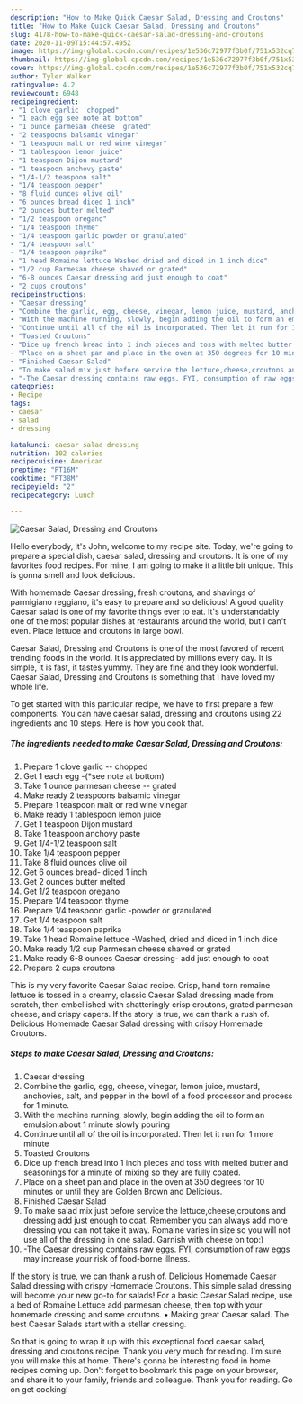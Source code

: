 ```yaml
---
description: "How to Make Quick Caesar Salad, Dressing and Croutons"
title: "How to Make Quick Caesar Salad, Dressing and Croutons"
slug: 4178-how-to-make-quick-caesar-salad-dressing-and-croutons
date: 2020-11-09T15:44:57.495Z
image: https://img-global.cpcdn.com/recipes/1e536c72977f3b0f/751x532cq70/caesar-salad-dressing-and-croutons-recipe-main-photo.jpg
thumbnail: https://img-global.cpcdn.com/recipes/1e536c72977f3b0f/751x532cq70/caesar-salad-dressing-and-croutons-recipe-main-photo.jpg
cover: https://img-global.cpcdn.com/recipes/1e536c72977f3b0f/751x532cq70/caesar-salad-dressing-and-croutons-recipe-main-photo.jpg
author: Tyler Walker
ratingvalue: 4.2
reviewcount: 6948
recipeingredient:
- "1 clove garlic  chopped"
- "1 each egg see note at bottom"
- "1 ounce parmesan cheese  grated"
- "2 teaspoons balsamic vinegar"
- "1 teaspoon malt or red wine vinegar"
- "1 tablespoon lemon juice"
- "1 teaspoon Dijon mustard"
- "1 teaspoon anchovy paste"
- "1/4-1/2 teaspoon salt"
- "1/4 teaspoon pepper"
- "8 fluid ounces olive oil"
- "6 ounces bread diced 1 inch"
- "2 ounces butter melted"
- "1/2 teaspoon oregano"
- "1/4 teaspoon thyme"
- "1/4 teaspoon garlic powder or granulated"
- "1/4 teaspoon salt"
- "1/4 teaspoon paprika"
- "1 head Romaine lettuce Washed dried and diced in 1 inch dice"
- "1/2 cup Parmesan cheese shaved or grated"
- "6-8 ounces Caesar dressing add just enough to coat"
- "2 cups croutons"
recipeinstructions:
- "Caesar dressing"
- "Combine the garlic, egg, cheese, vinegar, lemon juice, mustard, anchovies, salt, and pepper in the bowl of a food processor and process for 1 minute."
- "With the machine running, slowly, begin adding the oil to form an emulsion.about 1 minute slowly pouring"
- "Continue until all of the oil is incorporated. Then let it run for 1 more minute"
- "Toasted Croutons"
- "Dice up french bread into 1 inch pieces and toss with melted butter and seasonings for a minute of mixing so they are fully coated."
- "Place on a sheet pan and place in the oven at 350 degrees for 10 minutes or until they are Golden Brown and Delicious."
- "Finished Caesar Salad"
- "To make salad mix just before service the lettuce,cheese,croutons and dressing add just enough to coat. Remember you can always add more dressing you can not take it away. Romaine varies in size so you will not use all of the dressing in one salad. Garnish with cheese on top:)"
- "-The Caesar dressing contains raw eggs. FYI, consumption of raw eggs may increase your risk of food-borne illness."
categories:
- Recipe
tags:
- caesar
- salad
- dressing

katakunci: caesar salad dressing 
nutrition: 102 calories
recipecuisine: American
preptime: "PT16M"
cooktime: "PT38M"
recipeyield: "2"
recipecategory: Lunch

---
```



![Caesar Salad, Dressing and Croutons](https://img-global.cpcdn.com/recipes/1e536c72977f3b0f/751x532cq70/caesar-salad-dressing-and-croutons-recipe-main-photo.jpg)

Hello everybody, it's John, welcome to my recipe site. Today, we're going to prepare a special dish, caesar salad, dressing and croutons. It is one of my favorites food recipes. For mine, I am going to make it a little bit unique. This is gonna smell and look delicious.

With homemade Caesar dressing, fresh croutons, and shavings of parmigiano reggiano, it&#39;s easy to prepare and so delicious! A good quality Caesar salad is one of my favorite things ever to eat. It&#39;s understandably one of the most popular dishes at restaurants around the world, but I can&#39;t even. Place lettuce and croutons in large bowl.

Caesar Salad, Dressing and Croutons is one of the most favored of recent trending foods in the world. It is appreciated by millions every day. It is simple, it is fast, it tastes yummy. They are fine and they look wonderful. Caesar Salad, Dressing and Croutons is something that I have loved my whole life.


To get started with this particular recipe, we have to first prepare a few components. You can have caesar salad, dressing and croutons using 22 ingredients and 10 steps. Here is how you cook that.

<!--inarticleads1-->

##### The ingredients needed to make Caesar Salad, Dressing and Croutons:

1. Prepare 1 clove garlic -- chopped
1. Get 1 each egg -(*see note at bottom)
1. Take 1 ounce parmesan cheese -- grated
1. Make ready 2 teaspoons balsamic vinegar
1. Prepare 1 teaspoon malt or red wine vinegar
1. Make ready 1 tablespoon lemon juice
1. Get 1 teaspoon Dijon mustard
1. Take 1 teaspoon anchovy paste
1. Get 1/4-1/2 teaspoon salt
1. Take 1/4 teaspoon pepper
1. Take 8 fluid ounces olive oil
1. Get 6 ounces bread- diced 1 inch
1. Get 2 ounces butter melted
1. Get 1/2 teaspoon oregano
1. Prepare 1/4 teaspoon thyme
1. Prepare 1/4 teaspoon garlic -powder or granulated
1. Get 1/4 teaspoon salt
1. Take 1/4 teaspoon paprika
1. Take 1 head Romaine lettuce -Washed, dried and diced in 1 inch dice
1. Make ready 1/2 cup Parmesan cheese shaved or grated
1. Make ready 6-8 ounces Caesar dressing- add just enough to coat
1. Prepare 2 cups croutons


This is my very favorite Caesar Salad recipe. Crisp, hand torn romaine lettuce is tossed in a creamy, classic Caesar Salad dressing made from scratch, then embellished with shatteringly crisp croutons, grated parmesan cheese, and crispy capers. If the story is true, we can thank a rush of. Delicious Homemade Caesar Salad dressing with crispy Homemade Croutons. 

<!--inarticleads2-->

##### Steps to make Caesar Salad, Dressing and Croutons:

1. Caesar dressing
1. Combine the garlic, egg, cheese, vinegar, lemon juice, mustard, anchovies, salt, and pepper in the bowl of a food processor and process for 1 minute.
1. With the machine running, slowly, begin adding the oil to form an emulsion.about 1 minute slowly pouring
1. Continue until all of the oil is incorporated. Then let it run for 1 more minute
1. Toasted Croutons
1. Dice up french bread into 1 inch pieces and toss with melted butter and seasonings for a minute of mixing so they are fully coated.
1. Place on a sheet pan and place in the oven at 350 degrees for 10 minutes or until they are Golden Brown and Delicious.
1. Finished Caesar Salad
1. To make salad mix just before service the lettuce,cheese,croutons and dressing add just enough to coat. Remember you can always add more dressing you can not take it away. Romaine varies in size so you will not use all of the dressing in one salad. Garnish with cheese on top:)
1. -The Caesar dressing contains raw eggs. FYI, consumption of raw eggs may increase your risk of food-borne illness.


If the story is true, we can thank a rush of. Delicious Homemade Caesar Salad dressing with crispy Homemade Croutons. This simple salad dressing will become your new go-to for salads! For a basic Caesar Salad recipe, use a bed of Romaine Lettuce add parmesan cheese, then top with your homemade dressing and some croutons. • Making great Caesar salad. The best Caesar Salads start with a stellar dressing. 

So that is going to wrap it up with this exceptional food caesar salad, dressing and croutons recipe. Thank you very much for reading. I'm sure you will make this at home. There's gonna be interesting food in home recipes coming up. Don't forget to bookmark this page on your browser, and share it to your family, friends and colleague. Thank you for reading. Go on get cooking!

